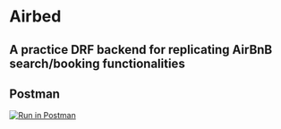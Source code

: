 # Airbed

## A practice DRF backend for replicating AirBnB search/booking functionalities

## Postman

[![Run in Postman](https://run.pstmn.io/button.svg)](https://app.getpostman.com/run-collection/30442e2551a6ba8ab92c#?env%5BProduction%5D=W3sia2V5IjoidXJsIiwidmFsdWUiOiJ3d3cuc29saWRldmVsb3Blci5jb20iLCJlbmFibGVkIjp0cnVlfV0=)